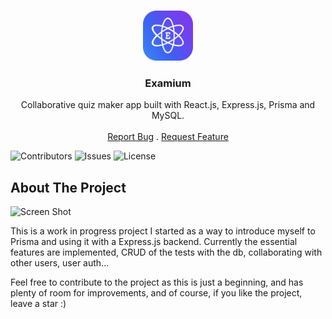 <br/>
<p align="center">
  <a href="https://github.com/MDBossss/examium">
    <img src="client/public/logo-small.png" alt="Logo" width="80" height="80">
  </a>

  <h3 align="center">Examium</h3>

  <p align="center">
    Collaborative quiz maker app built with React.js, Express.js, Prisma and MySQL.
    <br/>
    <br/>
    <a href="https://github.com/MDBossss/examium/issues">Report Bug</a>
    .
    <a href="https://github.com/MDBossss/examium/issues">Request Feature</a>
  </p>
</p>

![Contributors](https://img.shields.io/github/contributors/MDBossss/examium?color=dark-green) ![Issues](https://img.shields.io/github/issues/MDBossss/examium) ![License](https://img.shields.io/github/license/MDBossss/examium) 

## About The Project

![Screen Shot](images/screenshot.png)

This is a work in progress project I started as a way to introduce myself to Prisma and using it with a Express.js backend. Currently the essential features are implemented, CRUD of the tests with the db, collaborating with other users, user auth... 

Feel free to contribute to the project as this is just a beginning, and has plenty of room for improvements, and of course, if you like the project, leave a star :)

